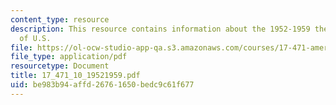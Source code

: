 ```yaml
---
content_type: resource
description: This resource contains information about the 1952-1959 the ?nuclearization?
  of U.S.
file: https://ol-ocw-studio-app-qa.s3.amazonaws.com/courses/17-471-american-national-security-policy-fall-2002/be983b94affd26761650bedc9c61f677_17_471_10_19521959.pdf
file_type: application/pdf
resourcetype: Document
title: 17_471_10_19521959.pdf
uid: be983b94-affd-2676-1650-bedc9c61f677
---
```

